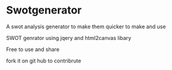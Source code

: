 # Swotgenerator
A swot analysis generator to make them quicker to make and use


SWOT genrator using jqery and html2canvas libary 

Free to use and share 

fork it on git hub to contribrute 
